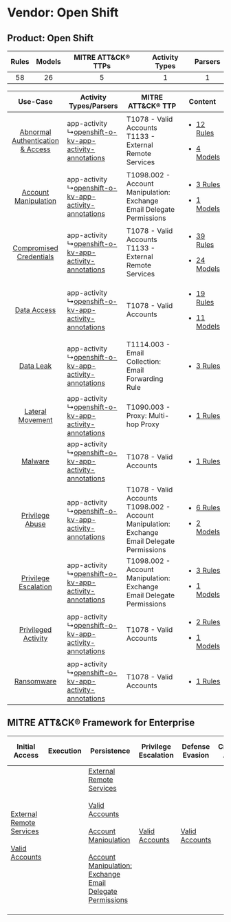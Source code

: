 Vendor: Open Shift
==================
Product: Open Shift
-------------------
| Rules | Models | MITRE ATT&CK® TTPs | Activity Types | Parsers |
|:-----:|:------:|:------------------:|:--------------:|:-------:|
|  58   |   26   |         5          |       1        |    1    |

|    Use-Case    | Activity Types/Parsers    | MITRE ATT&CK® TTP    | Content    |
|:----:| ---- | ---- | ---- |
| [Abnormal Authentication & Access](../../../UseCases/uc_abnormal_authentication_&_access.md) |  app-activity<br> ↳[openshift-o-kv-app-activity-annotations](Ps/pC_openshiftokvappactivityannotations.md)<br> | T1078 - Valid Accounts<br>T1133 - External Remote Services<br>    | [<ul><li>12 Rules</li></ul><ul><li>4 Models</li></ul>](RM/r_m_open_shift_open_shift_Abnormal_Authentication_&_Access.md) |
|    [Account Manipulation](../../../UseCases/uc_account_manipulation.md)    |  app-activity<br> ↳[openshift-o-kv-app-activity-annotations](Ps/pC_openshiftokvappactivityannotations.md)<br> | T1098.002 - Account Manipulation: Exchange Email Delegate Permissions<br>    | [<ul><li>3 Rules</li></ul><ul><li>1 Models</li></ul>](RM/r_m_open_shift_open_shift_Account_Manipulation.md)    |
|          [Compromised Credentials](../../../UseCases/uc_compromised_credentials.md)          |  app-activity<br> ↳[openshift-o-kv-app-activity-annotations](Ps/pC_openshiftokvappactivityannotations.md)<br> | T1078 - Valid Accounts<br>T1133 - External Remote Services<br>    | [<ul><li>39 Rules</li></ul><ul><li>24 Models</li></ul>](RM/r_m_open_shift_open_shift_Compromised_Credentials.md)         |
|    [Data Access](../../../UseCases/uc_data_access.md)    |  app-activity<br> ↳[openshift-o-kv-app-activity-annotations](Ps/pC_openshiftokvappactivityannotations.md)<br> | T1078 - Valid Accounts<br>    | [<ul><li>19 Rules</li></ul><ul><li>11 Models</li></ul>](RM/r_m_open_shift_open_shift_Data_Access.md)    |
|    [Data Leak](../../../UseCases/uc_data_leak.md)    |  app-activity<br> ↳[openshift-o-kv-app-activity-annotations](Ps/pC_openshiftokvappactivityannotations.md)<br> | T1114.003 - Email Collection: Email Forwarding Rule<br>    | [<ul><li>3 Rules</li></ul>](RM/r_m_open_shift_open_shift_Data_Leak.md)    |
|    [Lateral Movement](../../../UseCases/uc_lateral_movement.md)    |  app-activity<br> ↳[openshift-o-kv-app-activity-annotations](Ps/pC_openshiftokvappactivityannotations.md)<br> | T1090.003 - Proxy: Multi-hop Proxy<br>    | [<ul><li>1 Rules</li></ul>](RM/r_m_open_shift_open_shift_Lateral_Movement.md)    |
|    [Malware](../../../UseCases/uc_malware.md)    |  app-activity<br> ↳[openshift-o-kv-app-activity-annotations](Ps/pC_openshiftokvappactivityannotations.md)<br> | T1078 - Valid Accounts<br>    | [<ul><li>1 Rules</li></ul>](RM/r_m_open_shift_open_shift_Malware.md)    |
|    [Privilege Abuse](../../../UseCases/uc_privilege_abuse.md)    |  app-activity<br> ↳[openshift-o-kv-app-activity-annotations](Ps/pC_openshiftokvappactivityannotations.md)<br> | T1078 - Valid Accounts<br>T1098.002 - Account Manipulation: Exchange Email Delegate Permissions<br> | [<ul><li>6 Rules</li></ul><ul><li>2 Models</li></ul>](RM/r_m_open_shift_open_shift_Privilege_Abuse.md)    |
|    [Privilege Escalation](../../../UseCases/uc_privilege_escalation.md)    |  app-activity<br> ↳[openshift-o-kv-app-activity-annotations](Ps/pC_openshiftokvappactivityannotations.md)<br> | T1098.002 - Account Manipulation: Exchange Email Delegate Permissions<br>    | [<ul><li>3 Rules</li></ul><ul><li>1 Models</li></ul>](RM/r_m_open_shift_open_shift_Privilege_Escalation.md)    |
|    [Privileged Activity](../../../UseCases/uc_privileged_activity.md)    |  app-activity<br> ↳[openshift-o-kv-app-activity-annotations](Ps/pC_openshiftokvappactivityannotations.md)<br> | T1078 - Valid Accounts<br>    | [<ul><li>2 Rules</li></ul><ul><li>1 Models</li></ul>](RM/r_m_open_shift_open_shift_Privileged_Activity.md)    |
|    [Ransomware](../../../UseCases/uc_ransomware.md)    |  app-activity<br> ↳[openshift-o-kv-app-activity-annotations](Ps/pC_openshiftokvappactivityannotations.md)<br> | T1078 - Valid Accounts<br>    | [<ul><li>1 Rules</li></ul>](RM/r_m_open_shift_open_shift_Ransomware.md)    |

MITRE ATT&CK® Framework for Enterprise
--------------------------------------
| Initial Access                                                                                                                                   | Execution | Persistence                                                                                                                                                                                                                                                                                                                                 | Privilege Escalation                                                | Defense Evasion                                                     | Credential Access | Discovery | Lateral Movement | Collection                                                                                                                                                            | Command and Control                                                                                                                       | Exfiltration | Impact |
| ------------------------------------------------------------------------------------------------------------------------------------------------ | --------- | ------------------------------------------------------------------------------------------------------------------------------------------------------------------------------------------------------------------------------------------------------------------------------------------------------------------------------------------- | ------------------------------------------------------------------- | ------------------------------------------------------------------- | ----------------- | --------- | ---------------- | --------------------------------------------------------------------------------------------------------------------------------------------------------------------- | ----------------------------------------------------------------------------------------------------------------------------------------- | ------------ | ------ |
| [External Remote Services](https://attack.mitre.org/techniques/T1133)<br><br>[Valid Accounts](https://attack.mitre.org/techniques/T1078)<br><br> |           | [External Remote Services](https://attack.mitre.org/techniques/T1133)<br><br>[Valid Accounts](https://attack.mitre.org/techniques/T1078)<br><br>[Account Manipulation](https://attack.mitre.org/techniques/T1098)<br><br>[Account Manipulation: Exchange Email Delegate Permissions](https://attack.mitre.org/techniques/T1098/002)<br><br> | [Valid Accounts](https://attack.mitre.org/techniques/T1078)<br><br> | [Valid Accounts](https://attack.mitre.org/techniques/T1078)<br><br> |                   |           |                  | [Email Collection](https://attack.mitre.org/techniques/T1114)<br><br>[Email Collection: Email Forwarding Rule](https://attack.mitre.org/techniques/T1114/003)<br><br> | [Proxy: Multi-hop Proxy](https://attack.mitre.org/techniques/T1090/003)<br><br>[Proxy](https://attack.mitre.org/techniques/T1090)<br><br> |              |        |